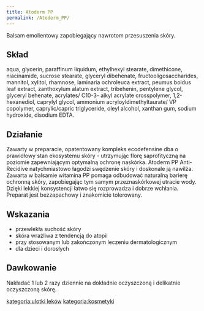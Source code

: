 ```yaml
---
title: Atoderm PP
permalink: /Atoderm_PP/
---
```


Balsam emolientowy zapobiegający nawrotom przesuszenia skóry.

Skład
-----

aqua, glycerin, paraffinum liquidum, ethylhexyl stearate, dimethicone, niacinamide, sucrose stearate, glyceryl dibehenate, fructooligosaccharides, mannitol, xylitol, rhamnose, laminaria ochroleuca extract, peumus boldus leaf extract, zanthoxylum alatum extract, tribehenin, pentylene glycol, glyceryl behenate, acrylates/ C10-3- alkyl acrylate crosspolymer, 1,2-hexanediol, caprylyl glycol, ammonium acryloyldimethyltaurate/ VP copolymer, caprylic/capric triglyceride, oleyl alcohol, xanthan gum, sodium hydroxide, disodium EDTA.

Działanie
---------

Zawarty w preparacie, opatentowany kompleks ecodefensine dba o prawidłowy stan ekosystemu skóry - utrzymując florę saprofityczną na poziomie zapewniającym optymalną ochronę naskórka. Atoderm PP Anti-Recidive natychmiastowo łagodzi swędzenie skóry i doskonale ją nawilża. Zawarta w balsamie witamina PP pomaga odbudować naturalną barierę ochronną skóry, zapobiegając tym samym przeznaskórkowej utracie wody. Dzięki lekkiej konsystencji łatwo się rozprowadza i dobrze wchłania. Preparat jest bezzapachowy i znakomicie tolerowany.

Wskazania
---------

-   przewlekła suchość skóry
-   skóra wrażliwa z tendencją do atopii
-   przy stosowanym lub zakończonym leczeniu dermatologicznym
-   dla dzieci i dorosłych

Dawkowanie
----------

Nakładać 1 lub 2 razy dziennie na dokładnie oczyszczoną i delikatnie oczyszczoną skórę.

[kategoria:ulotki leków](/atopedia/kategoria:ulotki_leków "wikilink") [kategoria:kosmetyki](/atopedia/kategoria:kosmetyki "wikilink")